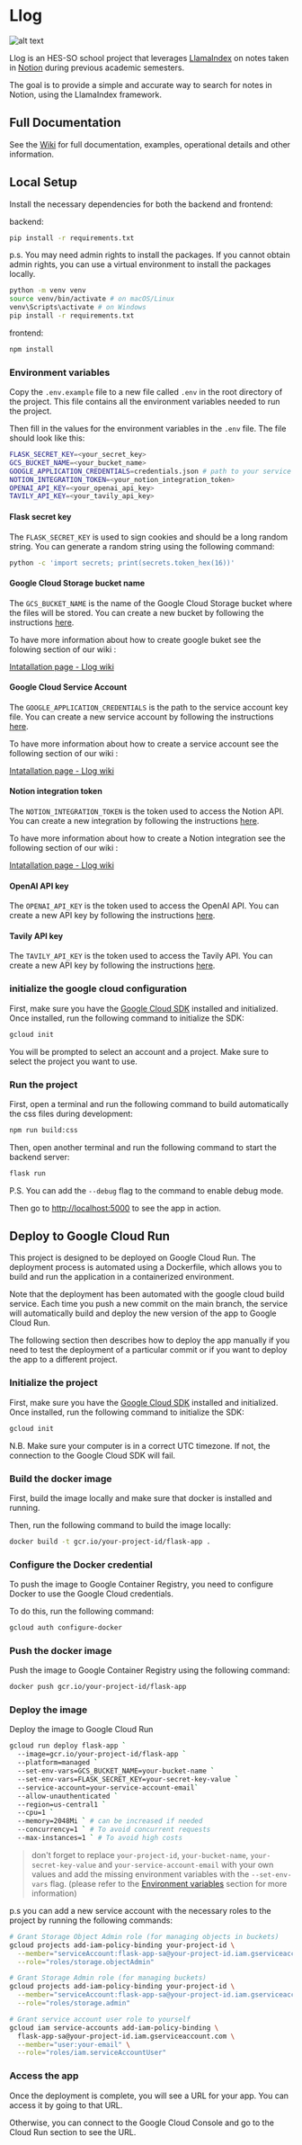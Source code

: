 # Llog

![alt text](assets/cover.png)

Llog is an HES-SO school project that leverages [LlamaIndex](https://github.com/run-llama/llama_index) on notes taken in [Notion](https://www.notion.com) during previous academic semesters.

The goal is to provide a simple and accurate way to search for notes in Notion, using the LlamaIndex framework.

## Full Documentation

See the [Wiki](https://github.com/davidmarsoni/Llog/wiki) for full documentation, examples, operational details and other information.

## Local Setup

Install the necessary dependencies for both the backend and frontend:

backend:

```bash
pip install -r requirements.txt
```

p.s. You may need admin rights to install the packages. If you cannot obtain admin rights, you can use a virtual environment to install the packages locally.

```bash
python -m venv venv
source venv/bin/activate # on macOS/Linux
venv\Scripts\activate # on Windows
pip install -r requirements.txt
```

frontend:

```bash
npm install
```

### Environment variables

Copy the `.env.example` file to a new file called `.env` in the root directory of the project. This file contains all the environment variables needed to run the project.

Then fill in the values for the environment variables in the `.env` file. The file should look like this:

```bash
FLASK_SECRET_KEY=<your_secret_key>
GCS_BUCKET_NAME=<your_bucket_name>
GOOGLE_APPLICATION_CREDENTIALS=credentials.json # path to your service account key
NOTION_INTEGRATION_TOKEN=<your_notion_integration_token>
OPENAI_API_KEY=<your_openai_api_key>
TAVILY_API_KEY=<your_tavily_api_key>
```

#### Flask secret key

The `FLASK_SECRET_KEY` is used to sign cookies and should be a long random string. You can generate a random string using the following command:

```bash
python -c 'import secrets; print(secrets.token_hex(16))'
```

#### Google Cloud Storage bucket name

The `GCS_BUCKET_NAME` is the name of the Google Cloud Storage bucket where the files will be stored. You can create a new bucket by following the instructions [here](https://cloud.google.com/storage/docs/creating-buckets).

To have more information about how to create google buket see the folowing section of our wiki :

[Intatallation page - Llog wiki](https://github.com/davidmarsoni/Llog/wiki/Installation#bucket-create-a-google-cloud-storage-bucket)

#### Google Cloud Service Account

The `GOOGLE_APPLICATION_CREDENTIALS` is the path to the service account key file. You can create a new service account by following the instructions [here](https://developers.google.com/workspace/guides/create-credentials#create_credentials_for_a_service_account).

To have more information about how to create a service account see the following section of our wiki :

[Intatallation page - Llog wiki](https://github.com/davidmarsoni/Llog/wiki/Installation#key-create-a-service-account)

#### Notion integration token

The `NOTION_INTEGRATION_TOKEN` is the token used to access the Notion API. You can create a new integration by following the instructions [here](https://developers.notion.com/docs/getting-started#step-1-create-an-integration).

To have more information about how to create a Notion integration see the following section of our wiki :

[Intatallation page - Llog wiki](https://github.com/davidmarsoni/Llog/wiki/Installation#key-create-a-service-account)

#### OpenAI API key

The `OPENAI_API_KEY` is the token used to access the OpenAI API. You can create a new API key by following the instructions [here](https://platform.openai.com/docs/api-reference/authentication).

#### Tavily API key

The `TAVILY_API_KEY` is the token used to access the Tavily API. You can create a new API key by following the instructions [here](https://docs.tavily.com/documentation/quickstart).

### initialize the google cloud configuration

First, make sure you have the [Google Cloud SDK](https://cloud.google.com/sdk/docs/install) installed and initialized. Once installed, run the following command to initialize the SDK:

```bash
gcloud init
```

You will be prompted to select an account and a project. Make sure to select the project you want to use.

### Run the project

First, open a terminal and run the following command to build automatically the css files during development:

```bash
npm run build:css
```

Then, open another terminal and run the following command to start the backend server:

```bash
flask run
```

P.S. You can add the `--debug` flag to the command to enable debug mode.

Then go to [http://localhost:5000](http://localhost:5000) to see the app in action.

## Deploy to Google Cloud Run
This project is designed to be deployed on Google Cloud Run. The deployment process is automated using a Dockerfile, which allows you to build and run the application in a containerized environment.

Note that the deployment has been automated with the google cloud build service. Each time you push a new commit on the main branch, the service will automatically build and deploy the new version of the app to Google Cloud Run.

The following section then describes how to deploy the app manually if you need to test the deployment of a particular commit or if you want to deploy the app to a different project.

### Initialize the project

First, make sure you have the [Google Cloud SDK](https://cloud.google.com/sdk/docs/install) installed and initialized. Once installed, run the following command to initialize the SDK:

```bash
gcloud init
```

N.B. Make sure your computer is in a correct UTC timezone. If not, the connection to the Google Cloud SDK will fail.

### Build the docker image

First, build the image locally and make sure that docker is installed and running.

Then, run the following command to build the image locally:

```bash
docker build -t gcr.io/your-project-id/flask-app .
```

### Configure the Docker credential

To push the image to Google Container Registry, you need to configure Docker to use the Google Cloud credentials.

To do this, run the following command:

```bash
gcloud auth configure-docker
```

### Push the docker image

Push the image to Google Container Registry using the following command:

```bash
docker push gcr.io/your-project-id/flask-app
```

### Deploy the image

Deploy the image to Google Cloud Run

```bash
gcloud run deploy flask-app `
  --image=gcr.io/your-project-id/flask-app `
  --platform=managed `
  --set-env-vars=GCS_BUCKET_NAME=your-bucket-name `
  --set-env-vars=FLASK_SECRET_KEY=your-secret-key-value `
  --service-account=your-service-account-email`
  --allow-unauthenticated `
  --region=us-central1 `
  --cpu=1 `
  --memory=2048Mi ` # can be increased if needed 
  --concurrency=1 ` # To avoid concurrent requests 
  --max-instances=1 ` # To avoid high costs
```

> don't forget to replace `your-project-id`, `your-bucket-name`, `your-secret-key-value` and `your-service-account-email` with your own values and add the missing environment variables with the `--set-env-vars` flag. (please refer to the [Environment variables](#environment-variables) section for more information)

p.s you can add a new service account with the necessary roles to the project by running the following commands:

```bash
# Grant Storage Object Admin role (for managing objects in buckets)
gcloud projects add-iam-policy-binding your-project-id \
  --member="serviceAccount:flask-app-sa@your-project-id.iam.gserviceaccount.com" \
  --role="roles/storage.objectAdmin"

# Grant Storage Admin role (for managing buckets)
gcloud projects add-iam-policy-binding your-project-id \
  --member="serviceAccount:flask-app-sa@your-project-id.iam.gserviceaccount.com" \
  --role="roles/storage.admin"

# Grant service account user role to yourself
gcloud iam service-accounts add-iam-policy-binding \
  flask-app-sa@your-project-id.iam.gserviceaccount.com \
  --member="user:your-email" \
  --role="roles/iam.serviceAccountUser"
```

### Access the app

Once the deployment is complete, you will see a URL for your app. You can access it by going to that URL.

Otherwise, you can connect to the Google Cloud Console and go to the Cloud Run section to see the URL.